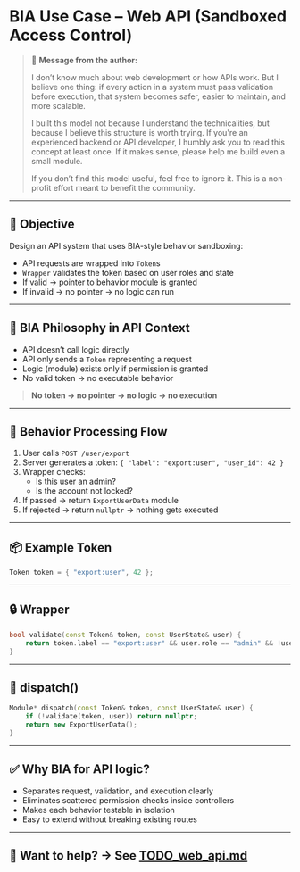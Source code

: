 # BIA Use Case – Web API (Sandboxed Access Control)

> 🧾 **Message from the author:**
>
> I don’t know much about web development or how APIs work. But I believe one thing: if every action in a system must pass validation before execution, that system becomes safer, easier to maintain, and more scalable.
>
> I built this model not because I understand the technicalities, but because I believe this structure is worth trying. If you're an experienced backend or API developer, I humbly ask you to read this concept at least once. If it makes sense, please help me build even a small module.
>
> If you don’t find this model useful, feel free to ignore it. This is a non-profit effort meant to benefit the community.

---

## 🎯 Objective
Design an API system that uses BIA-style behavior sandboxing:
- API requests are wrapped into `Token`s
- `Wrapper` validates the token based on user roles and state
- If valid → pointer to behavior module is granted
- If invalid → no pointer → no logic can run

---

## 🧠 BIA Philosophy in API Context
- API doesn’t call logic directly
- API only sends a `Token` representing a request
- Logic (module) exists only if permission is granted
- No valid token → no executable behavior

> **No token → no pointer → no logic → no execution**

---

## 🔗 Behavior Processing Flow
1. User calls `POST /user/export`
2. Server generates a token: `{ "label": "export:user", "user_id": 42 }`
3. Wrapper checks:
   - Is this user an admin?
   - Is the account not locked?
4. If passed → return `ExportUserData` module
5. If rejected → return `nullptr` → nothing gets executed

---

## 📦 Example Token
```cpp
Token token = { "export:user", 42 };
```

---

## 🔒 Wrapper
```cpp
bool validate(const Token& token, const UserState& user) {
    return token.label == "export:user" && user.role == "admin" && !user.locked;
}
```

---

## 🧩 dispatch()
```cpp
Module* dispatch(const Token& token, const UserState& user) {
    if (!validate(token, user)) return nullptr;
    return new ExportUserData();
}
```

---

## ✅ Why BIA for API logic?
- Separates request, validation, and execution clearly
- Eliminates scattered permission checks inside controllers
- Makes each behavior testable in isolation
- Easy to extend without breaking existing routes

---

## 📌 Want to help? → See [TODO_web_api.md](./TODO_web_api.md)
